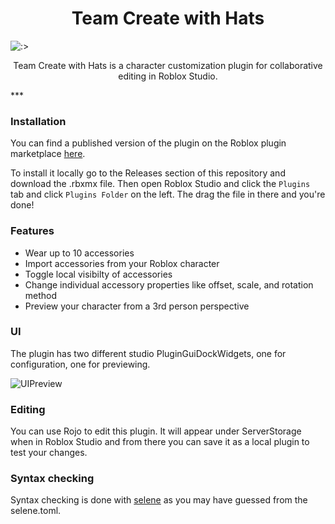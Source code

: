 <h1 align="center">Team Create with Hats</h1>

![:>](https://user-images.githubusercontent.com/33643911/110060374-cfeaae80-7d33-11eb-9ccd-77576372333f.png)

<p style="text-align: center;">Team Create with Hats is a character customization plugin for collaborative editing in Roblox Studio.</p>
***

### Installation

You can find a published version of the plugin on the Roblox plugin marketplace [here](https://www.roblox.com/library/990908723/Team-Create-With-Hats).

To install it locally go to the Releases section of this repository and download the .rbxmx file. Then open Roblox Studio and click the `Plugins` tab and click `Plugins Folder` on the left. The drag the file in there and you're done!

### Features

* Wear up to 10 accessories
* Import accessories from your Roblox character
* Toggle local visibilty of accessories
* Change individual accessory properties like offset, scale, and rotation method
* Preview your character from a 3rd person perspective

### UI

The plugin has two different studio PluginGuiDockWidgets, one for configuration, one for previewing.

![UIPreview](https://user-images.githubusercontent.com/33643911/110060658-412a6180-7d34-11eb-8284-3b6d84b907bb.png)


### Editing

You can use Rojo to edit this plugin. It will appear under ServerStorage when in Roblox Studio and from there you can save it as a local plugin to test your changes.

### Syntax checking
Syntax checking is done with [selene](https://github.com/Kampfkarren/selene) as you may have guessed from the selene.toml.
